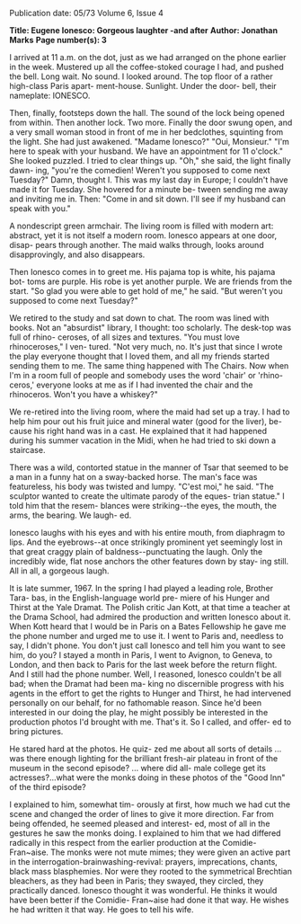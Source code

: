 Publication date: 05/73
Volume 6, Issue 4

**Title: Eugene Ionesco: Gorgeous laughter -and after**
**Author: Jonathan Marks**
**Page number(s): 3**

I arrived at 11 a.m. on the dot, just as we 
had arranged on the phone earlier in the 
week. Mustered up all the coffee-stoked 
courage I had, and pushed the bell. Long 
wait. No sound. I looked around. The top 
floor of a rather high-class Paris apart-
ment-house. Sunlight. Under the door-
bell, their nameplate: IONESCO. 

Then, finally, footsteps down the hall. 
The sound of the lock being opened from 
within. Then another lock. Two more. 
Finally the door swung open, and a very 
small woman stood in front of me in her 
bedclothes, squinting from the light. She 
had just awakened. 
"Madame Ionesco?" 
"Oui, Monsieur." 
"I'm here to speak with your husband. 
We have an appointment for 11 o'clock." 
She looked puzzled. I tried to clear 
things up. 
"Oh," she said, the light finally dawn-
ing, "you're the comedien! Weren't you 
supposed to come next Tuesday?" 
Damn, thought I. This was my last day 
in Europe; I couldn't have made it for 
Tuesday. She hovered for a minute be-
tween sending me away and inviting me 
in. Then: 
"Come in and sit down. I'll see if my 
husband can speak with you." 

A nondescript green armchair. The 
living room is filled with modern art: 
abstract, yet it is not itself a modern 
room. Ionesco appears at one door, disap-
pears through another. The maid walks 
through, looks around disapprovingly, 
and also disappears. 

Then Ionesco comes in to greet me. 
His pajama top is white, his pajama bot-
toms are purple. His robe is yet another 
purple. We are friends from the start. 
"So glad you were able to get hold of 
me," he said. "But weren't you supposed 
to come next Tuesday?" 

We retired to the study and sat down 
to chat. The room was lined with books. 
Not an "absurdist" library, I thought: too 
scholarly. The desk-top was full of rhino-
ceroses, of all sizes and textures. 
"You must love rhinoceroses," I ven-
tured. 
"Not very much, no. It's just that 
since I wrote the play everyone thought 
that I loved them, and all my friends 
started sending them to me. The same 
thing happened with The Chairs. Now 
when I'm in a room full of people and 
somebody uses the word 'chair' or 'rhino-
ceros,' everyone looks at me as if I had 
invented the chair and the rhinoceros. 
Won't you have a whiskey?" 

We re-retired into the living room, 
where the maid had set up a tray. I had to 
help him pour out his fruit juice and 
mineral water (good for the liver), be-
cause his right hand was in a cast. He 
explained that it had happened during his 
summer vacation in the Midi, when he 
had tried to ski down a staircase. 

There was a wild, contorted statue in 
the manner of Tsar that seemed to be a 
man in a funny hat on a sway-backed 
horse. The man's face was featureless, his 
body was twisted and lumpy. 
"C'est 
moi," he said. "The sculptor wanted to 
create the ultimate parody of the eques-
trian statue." I told him that the resem-
blances were striking--the eyes, the 
mouth, the arms, the bearing. We laugh-
ed. 

Ionesco laughs with his eyes and with 
his entire mouth, from diaphragm to lips. 
And the eyebrows--at once strikingly 
prominent yet seemingly lost in that great 
craggy plain of baldness--punctuating the 
laugh. Only the incredibly wide, flat nose 
anchors the other features down by stay-
ing still. All in all, a gorgeous laugh. 

It is late summer, 1967. In the spring I 
had played a leading role, Brother Tara-
bas, in the English-language world pre-
miere of his Hunger and Thirst at the 
Yale Dramat. The Polish critic Jan Kott, 
at that time a teacher at the Drama 
School, had admired the production and 
written Ionesco about it. When Kott 
heard that I would be in Paris on a Bates 
Fellowship he gave me the phone number 
and urged me to use it. I went to Paris 
and, needless to say, I didn't phone. You 
don't just call Ionesco and tell him you 
want to see him, do you? I stayed a 
month in Paris, I went to Avignon, to 
Geneva, to London, and then back to 
Paris for the last week before the return 
flight. And I still had the phone number. 
Well, I reasoned, Ionesco couldn't be 
all bad; when the Dramat had been ma-
king no discernible progress with his agents 
in the effort to get the rights to Hunger 
and Thirst, he had intervened personally 
on our behalf, for no fathomable reason. 
Since he'd been interested in our doing 
the play, he might possibly be interested 
in the production photos I'd brought 
with me. That's it. So I called, and offer-
ed to bring pictures. 

He stared hard at the photos. He quiz-
zed me about all sorts of details ... was 
there enough lighting for the brilliant 
fresh-air plateau in front of the museum 
in the second episode? ... where did all-
male college get its actresses?...what were 
the monks doing in these photos of the 
"Good Inn" of the third episode? 

I explained to him, somewhat tim-
orously at first, how much we had cut 
the scene and changed the order of lines 
to give it more direction. Far from being 
offended, he seemed pleased and interest-
ed, most of all in the gestures he saw the 
monks doing. I explained to him that we 
had differed radically in this respect from 
the earlier production at the Comidie-
Fran~aise. The monks were not mute 
mimes; they were given an active part in 
the interrogation-brainwashing-revival: 
prayers, imprecations, chants, black mass 
blasphemies. Nor were they rooted to the 
symmetrical Brechtian bleachers, as they 
had been in Paris; they swayed, they 
circled, they practically danced. Ionesco 
thought it was wonderful. He thinks it 
would have been better if the Comidie-
Fran~aise had done it that way. He 
wishes he had written it that way. He 
goes to tell his wife.